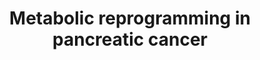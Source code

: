 ---
annotations:
- id: PW:0000483
  parent: classic metabolic pathway
  type: Pathway Ontology
  value: altered lipid metabolic pathway
- id: PW:0000626
  parent: disease pathway
  type: Pathway Ontology
  value: pancreatic cancer pathway
- id: PW:0001119
  parent: classic metabolic pathway
  type: Pathway Ontology
  value: altered citric acid cycle pathway
- id: DOID:1793
  parent: disease of cellular proliferation
  type: Disease Ontology
  value: pancreatic cancer
authors:
- Maria van de Meent
- MaintBot
- Mkutmon
communities: []
description: This pathway model displays the interactions between KRAS and TP53 mutations
  and pancreatic cancer cells. As a consequence of these mutations, the cell undergoes
  reprogramming of glucose, lipid and amino acid metabolism, thereby affecting the
  pentose phosphate pathway (PPP), hexosamine biosynthetic pathway (HBP) and the tricarboxylic
  acid (TCA) cycle. The pathway curation is largely based on Figure 2 of the review
  article by Wang et al. in 2021 (https://doi.org/10.1038/s41392-021-00659-4).
last-edited: 2022-12-10
organisms:
- Homo sapiens
redirect_from:
- /index.php/Pathway:WP5220
- /instance/WP5220
- /instance/WP5220_r122761
revision: r122761
schema-jsonld:
- '@context': https://schema.org/
  '@id': https://wikipathways.github.io/pathways/WP5220.html
  '@type': Dataset
  creator:
    '@type': Organization
    name: WikiPathways
  description: This pathway model displays the interactions between KRAS and TP53
    mutations and pancreatic cancer cells. As a consequence of these mutations, the
    cell undergoes reprogramming of glucose, lipid and amino acid metabolism, thereby
    affecting the pentose phosphate pathway (PPP), hexosamine biosynthetic pathway
    (HBP) and the tricarboxylic acid (TCA) cycle. The pathway curation is largely
    based on Figure 2 of the review article by Wang et al. in 2021 (https://doi.org/10.1038/s41392-021-00659-4).
  keywords:
  - ACLY
  - AcGlcN1P
  - AcGlcN6P
  - Aspartic acid
  - BCAA
  - BCAT2
  - BCKA
  - BCKDHA
  - CARM1
  - CS
  - D-Fructose 1,6-bisphosphate
  - D-Fructose 6-phosphate
  - D-Ribose 5-phosphate
  - D-Ribulose 5-phosphate
  - D-Xylulose 5-phosphate
  - D-glucosamine 6-phosphate
  - DLAT
  - DLD
  - FASN
  - GFPT1
  - GLS2
  - GLUD1
  - GNPNAT1
  - GOT1
  - GOT2
  - GPI
  - GPT
  - HK1
  - HK2
  - HMG-CoA
  - HMGCR
  - HMGCS2
  - KRAS
  - LDHA
  - LDL
  - LDLR
  - MDH1
  - ME1
  - NADP+
  - NADPH
  - NEAA
  - Oxaloacetic acid
  - Oxoglutaric acid
  - PDHA1
  - PDHB
  - PDHX
  - PFKL
  - PGM3
  - PKM
  - RPE
  - RPIA
  - S-acetyl-CoA
  - SLC16A1
  - SLC16A4
  - SLC1A5
  - SLC2A1
  - SLC43A1
  - SLC7A5
  - SOAT1
  - UAP1
  - UDP-GlcNAc
  - alpha-D-Glucose 6-phosphate
  - cholesterol
  - cholesterol esters
  - citrate
  - fatty acids
  - glucose
  - glutamate
  - glutamine
  - lactate
  - malates
  - p53
  - pyruvate
  - succinyl-CoA
  license: CC0
  name: Metabolic reprogramming in pancreatic cancer
seo: CreativeWork
title: Metabolic reprogramming in pancreatic cancer
wpid: WP5220
---